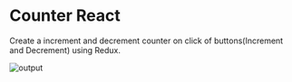 # Counter React

Create a increment and decrement counter on click of buttons(Increment and Decrement) using Redux.

![output](https://storage.googleapis.com/acciojob-open-file-collections/a6d24d3f-9918-4164-acb5-5a7e186cd096counter-redux_AdobeExpress.gif)
